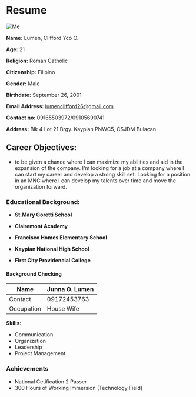# Resume

![Me](https://scontent.xx.fbcdn.net/v/t1.15752-9/346104078_787019793046180_1737269159790024114_n.jpg?stp=dst-jpg_p75x225&_nc_cat=100&ccb=1-7&_nc_sid=aee45a&_nc_eui2=AeGXsfUPl4-BrJfOHK_FzxUUyKVKpP_IkAPIpUqk_8iQA-Ejoz2sIabUKmH4XDD0VuqdUkYwUl5_DHMguhdrA4Xz&_nc_ohc=1T1AjE1Mjn8AX88-Y9-&_nc_ad=z-m&_nc_cid=0&_nc_ht=scontent.xx&oh=03_AdSIjYrV5gpmQyNrKeTUL3p2eHWnSnsc5t2La6-RUwUotw&oe=6492F70A) 

**Name:** Lumen, Clifford Yco O.

**Age:** 21

**Religion:** Roman Catholic

**Citizenship:** Filipino

**Gender:** Male

**Birthdate:** September 26, 2001

**Email Address:** lumenclifford26@gmail.com

**Contact no:** 09165503972/09105690741

**Address:** Blk 4 Lot 21 Brgy. Kaypian PNWC5, CSJDM Bulacan

## Career Objectives:
- to be given a chance where I can maximize my abilities and aid in the expansion of the company. I'm looking for a job at a company where I can start my career and develop a strong skill set. Looking for a position in an MNC where I can develop my talents over time and move the organization forward.

### Educational Background:

 - **St.Mary Goretti School**

- **Clairemont Academy**

- **Francisco Homes Elementary School**

- **Kaypian National High School**

- **First City Providencial College**

#### Background Checking

| Name | Junna O. Lumen |
| ----------- | ----------- |
| Contact | 09172453763 |
| Occupation | House Wife |

**Skills:**
- Communication
- Organization
- Leadership
- Project Management

### Achievements
- National Cetification 2 Passer
- 300 Hours of Working Immersion (Technology Field)
